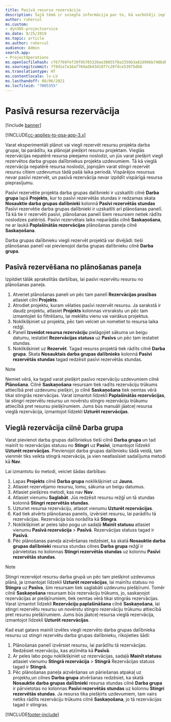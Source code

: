 ```yaml
---
title: Pasīvā resursa rezervācija
description: Šajā tēmā ir sniegta informācija par to, kā varbūtēji ieplānot vai pasīvi rezervēt projekta darba grupas dalībniekus.
author: ruhercul
ms.custom:
- dyn365-projectservice
ms.date: 9/25/2019
ms.topic: article
ms.author: ruhercul
audience: Admin
search.app:
- ProjectOperations
ms.openlocfilehash: cf67769fef39f95785320ae38055f0a3359b3a82d996b740bdb5d51e864f3d56
ms.sourcegitcommit: 7f8d1e7a16af769adb43d1877c28fdce53975db8
ms.translationtype: HT
ms.contentlocale: lv-LV
ms.lasthandoff: 08/06/2021
ms.locfileid: "7005355"
---
```

# <a name="soft-book-a-resource"></a>Pasīvā resursa rezervācija

[!include [banner](../includes/psa-now-project-operations.md)]

[!INCLUDE[cc-applies-to-psa-app-3.x](../includes/cc-applies-to-psa-app-3x.md)]

Varat eksperimentāli plānot vai viegli rezervēt resursu projekta darba grupai, lai parādītu, ka plānojat piešķirt resursu projektam. Vieglās rezervācijas nepatērē resursa pieejamo noslodzi, un jūs varat piešķirt viegli rezervētos darba grupas dalībniekus projekta uzdevumiem. Tā kā vieglā rezervācija nepatērē resursa noslodzi, joprojām varat stingri rezervēt resursu citiem uzdevumus tādā pašā laika periodā. Vispārējos resursus nevar pasīvi rezervēt, un pasīvā rezervācija nevar izpildīt vispārīgā resursa pieprasījumu.

Pasīvi rezervētie projekta darba grupas dalībnieki ir uzskaitīti cilnē **Darba grupa** lapā **Projekts**, kur to pasīvi rezervētās stundas ir redzamas skata **Nosauktie darba grupas dalībnieki** kolonnā **Pasīvi rezervētās stundas** Pasīvi rezervētie darba grupas dalībnieki ir uzskaitīti arī plānošanas panelī. Tā kā tie ir rezervēti pasīvi, plānošanas panelī šiem resursiem netiek rādīts noslodzes patēriņš. Pasīvi rezervētais laiks neparādās cilnē **Saskaņošana**, ne ar laukā **Paplašinātās rezervācijas** plānošanas paneļa cilnē **Saskaņošana**. 

Darba grupas dalībnieku viegli rezervēt projektā var divējādi: tieši plānošanas panelī vai pievienojot darba grupas dalībnieku cilnē **Darba grupa**. 

## <a name="soft-book-from-the-schedule-board"></a>Pasīvā rezervēšana no plānošanas paneļa
Izpildiet tālāk aprakstītās darbības, lai pasīvi rezervētu resursu no plānošanas paneļa. 

1. Atveriet plānošanas paneli un pēc tam panelī **Rezervācijas prasības** atlasiet cilni **Projekts**.
2. Atrodiet projektu, kuram vēlaties pasīvi rezervēt resursu. Ja sarakstā ir daudz projektu, atlasiet **Projekts** kolonnas virsrakstu un pēc tam izmantojiet šo filtrēšanu, lai meklētu vienu vai vairākus projektus.
3. Noklikšķiniet uz projekta, pēc tam velciet un nometiet to resursa laika režģī.
5. Panelī **Izveidot resursa rezervāciju** pielāgojiet sākuma un beigu datumu, iestatiet **Rezervācijas statuss** uz **Pasīvs** un pēc tam iestatiet stundas. 
6. Noklikšķiniet uz **Rezervēt**. Tagad resurss projektā tiek rādīts cilnē **Darba grupa**. Skata **Nosauktais darba grupas dalībnieks** kolonnā **Pasīvi rezervētās stundas** tagad redzēsit pasīvi rezervētās stundas.

> [!NOTE]
> Ņemiet vērā, ka tagad varat piešķirt pasīvo rezervāciju uzdevumiem cilnē **Plānošana**. Cilnē **Saskaņošana** resursam tiek radīts rezervāciju trūkums attiecībā pret uzdevumu piešķiri, jo cilnē **Saskaņošana** tiek ņemtas vērā tikai stingrās rezervācijas. Varat izmantot līdzekli **Paplašinātās rezervācijas**, lai stingri rezervētu resursu un novērstu stingro rezervāciju trūkumu attiecībā pret resursu piešķīrumiem. Jums būs manuāli jāatceļ resursa vieglā rezervācija, izmantojot līdzekli **Uzturēt rezervācijas**.

## <a name="soft-book-on-the-team-tab"></a>Vieglā rezervācija cilnē Darba grupa

Varat pievienot darba grupas dalībniekus tieši cilnē **Darba grupa** un tad mainīt to rezervācijas statusu no **Stingri** uz **Pasīvi**, izmantojot līdzekli **Uzturēt rezervācijas**. Pievienojot darba grupas dalībnieku šādā veidā, tam vienmēr tiks veikta stingrā rezervācija, ja vien neatlasīsiet sadalījuma metodi kā **Nav**.

Lai izmantotu šo metodi, veiciet šādas darbības:

1. Lapas **Projekts** cilnē **Darba grupa** noklikšķiniet uz **Jauns**.
2. Atlasiet rezervējamo resursu, lomu, sākuma un beigu datumus.
3. Atlasiet piešķires metodi, kas nav **Nav**.
4. Atlasiet vienumu **Saglabāt**. Jūs redzēsit resursu režģī un tā stundas kolonnā **Stingri rezervētās stundas**.
5. Uzturiet resursa rezervāciju, atlasot vienumu **Uzturēt rezervācijas**.
6. Kad tiek atvērts plānošanas panelis, izvērsiet resursu, lai parādītu tā rezervācijas. Rezervācija būs norādīta kā **Stingra**.
7. Noklikšķiniet ar peles labo pogu un sadaļā **Mainīt statusu** atlasiet vienumu **Pasīvā rezervācija** \> **Pasīvā**. Rezervācijas statuss tagad ir **Pasīvā**.
8. Pēc plānošanas paneļa aizvēršanas redzēsiet, ka skatā **Nosauktie darba grupas dalībnieki** resursa stundas cilnes **Darba grupa** režģī ir pārvietotas no kolonnas **Stingri rezervētās stundas** uz kolonnu **Pasīvi rezervētās stundas**.

> [!NOTE]
> Stingri rezervējot resursu darba grupā un pēc tam piešķirot uzdevumus plānā, ja izmantojat līdzekli **Uzturēt rezervācijas**, lai mainītu statusu no **Stingra** uz **Pasīva**, šim resursam tiek saglabāti uzdevumu piešķīrumi. Tomēr cilnē **Saskaņošana** resursam būs rezervāciju trūkums, jo, saskaņojot rezervācijas ar piešķīrumiem, tiek ņemtas vērā tikai stingrās rezervācijas. Varat izmantot līdzekli **Rezervāciju paplašināšana** cilnē **Saskaņošana**, lai stingri rezervētu resursu un novērstu stingro rezervāciju trūkumu attiecībā pret resursu piešķīrumiem. Jums būs jāatceļ resursa vieglā rezervācija, izmantojot līdzekli **Uzturēt rezervācijas**.

Kad esat gatavs mainīt izvēles viegli rezervēto darba grupas dalībnieka resursu uz stingri rezervētu darba grupas dalībnieku, rīkojieties šādi:

1. Plānošanas panelī izvērsiet resursu, lai parādītu tā rezervācijas. Redzēsiet rezervāciju, kas atzīmēta kā **Pasīvā**.
2. Ar peles labo pogu noklikšķiniet uz rezervācijas, sadaļā **Mainīt statusu** atlasiet vienumu **Stingrā rezervācija** \> **Stingrā** Rezervācijas statuss tagad ir **Stingrā**.
3. Pēc plānošanas paneļa aizvēršanas un pāriešanas atpakaļ uz projektu,un cilnes **Darba grupa** atvēršanas redzēsiet, ka skatā **Nosauktie darba grupas dalībnieki** resursa stundas cilnē **Darba grupa** ir pārvietotas no kolonnas **Pasīvi rezervētās stundas** uz kolonnu **Stingri rezervētās stundas**. Ja resurss tika piešķirts uzdevumiem, tam vairs netiks rādīts rezervāciju trūkums cilnē **Saskaņošana**, jo tā rezervācijas tagad ir stingras.



[!INCLUDE[footer-include](../includes/footer-banner.md)]
